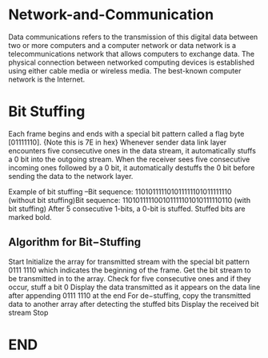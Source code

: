# Network-and-Communication
Data communications refers to the transmission of this digital data between two or more computers and a computer network or data network is a telecommunications network that allows computers to exchange data. The physical connection between networked computing devices is established using either cable media or wireless media. The best-known computer network is the Internet.

# Bit Stuffing
Each frame begins and ends with a special bit pattern called a flag byte [01111110]. {Note this is 7E in hex}
Whenever sender data link layer encounters five consecutive ones in the data stream, it automatically stuffs a 0 bit into the outgoing stream.
When the receiver sees five consecutive incoming ones followed by a 0 bit, it automatically destuffs the 0 bit before sending the data to the network layer.

Example of bit stuffing –Bit sequence: 110101111101011111101011111110 (without bit stuffing)Bit sequence: 110101111100101111101010111110110 (with bit stuffing)
After 5 consecutive 1-bits, a 0-bit is stuffed. Stuffed bits are marked bold.

## Algorithm for Bit−Stuffing
Start 
Initialize the array for transmitted stream with the special bit pattern 0111 1110 which indicates the beginning of the frame. 
Get the bit stream to be transmitted in to the array. 
Check for five consecutive ones and if they occur, stuff a bit 0 
Display the data transmitted as it appears on the data line after appending 0111 1110 at the end 
For de−stuffing, copy the transmitted data to another array after detecting the stuffed bits 
Display the received bit stream 
Stop

# END
